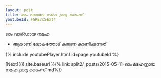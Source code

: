 ```yaml
---
layout: post
title: ഓം വായവേ നമഹ ൧൦൮ ടൈംസ്
youtubeId: FGRE7x5Ext4
---
```

 
 
 ഓം വാര്ഡായ നമഹ 
 
 -  ആരാണ് ലോകത്തോട് കരുണ കാണിക്കുന്നത് 
 
  
 
  
 
 
 
 
 
 


{% include youtubePlayer.html id=page.youtubeId %}
 
[Next]({{ site.baseurl }}{% link  split2/_posts/2015-05-11-ഓം മഹേന്ദ്രായ നമഹ ൧൦൮ ടൈംസ്.md%})
 

